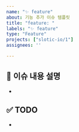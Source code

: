 ```yaml
---
name: "✨ feature"
about: 기능 추가 이슈 템플릿
title: "feature: "
labels: "✨ feature"
type: "Feature"
projects: ["slotic-io/1"]
assignees: ''

---
```


## 📌 이슈 내용 설명
- 

## ✅ TODO
-
